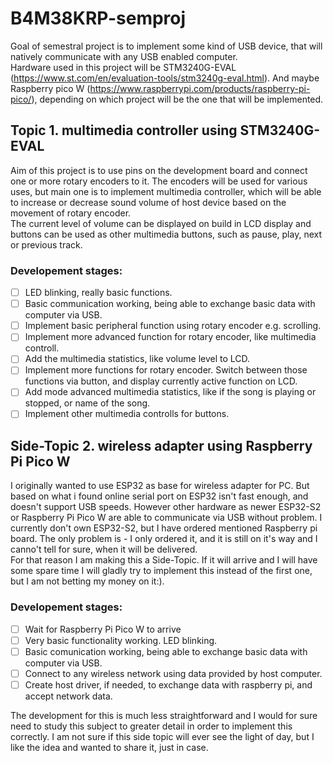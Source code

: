 # B4M38KRP-semproj

Goal of semestral project is to implement some kind of USB device, that will natively communicate with any USB enabled computer.  
Hardware used in this project will be STM3240G-EVAL (https://www.st.com/en/evaluation-tools/stm3240g-eval.html). And maybe Raspberry pico W (https://www.raspberrypi.com/products/raspberry-pi-pico/), depending on which project will be the one that will be implemented.

## Topic 1. multimedia controller using STM3240G-EVAL

Aim of this project is to use pins on the development board and connect one or more rotary encoders to it. The encoders will be used for various uses, but main one is to implement multimedia controller, which will be able to increase or decrease sound volume of host device based on the movement of rotary encoder.  
The current level of volume can be displayed on build in LCD display and buttons can be used as other multimedia buttons, such as pause, play, next or previous track.

### Developement stages:
- [ ] LED blinking, really basic functions.
- [ ] Basic communication working, being able to exchange basic data with computer via USB.
- [ ] Implement basic peripheral function using rotary encoder e.g. scrolling.
- [ ] Implement more advanced function for rotary encoder, like multimedia controll.
- [ ] Add the multimedia statistics, like volume level to LCD.
- [ ] Implement more functions for rotary encoder. Switch between those functions via button, and display currently active function on LCD.
- [ ] Add mode advanced multimedia statistics, like if the song is playing or stopped, or name of the song.
- [ ] Implement other multimedia controlls for buttons.

## Side-Topic 2. wireless adapter using Raspberry Pi Pico W

I originally wanted to use ESP32 as base for wireless adapter for PC. But based on what i found online serial port on ESP32 isn't fast enough, and doesn't support USB speeds. However other hardware as newer ESP32-S2 or Raspberry Pi Pico W are able to communicate via USB without problem. I currently don't own ESP32-S2, but I have ordered mentioned Raspberry pi board. The only problem is - I only ordered it, and it is still on it's way and I canno't tell for sure, when it will be delivered.  
For that reason I am making this a Side-Topic. If it will arrive and I will have some spare time I will gladly try to implement this instead of the first one, but I am not betting my money on it:).

### Developement stages:
- [ ] Wait for Raspberry Pi Pico W to arrive
- [ ] Very basic functionality working. LED blinking.
- [ ] Basic comunication working, being able to exchange basic data with computer via USB.
- [ ] Connect to any wireless network using data provided by host computer.
- [ ] Create host driver, if needed, to exchange data with raspberry pi, and accept network data.

The development for this is much less straightforward and I would for sure need to study this subject to greater detail in order to implement this correctly. I am not sure if this side topic will ever see the light of day, but I like the idea and wanted to share it, just in case.

